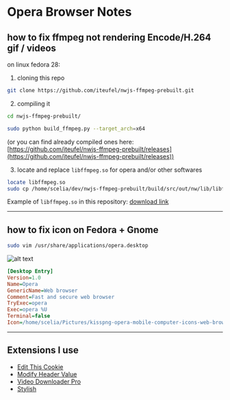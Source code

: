 # Opera Browser Notes

## how to fix ffmpeg not rendering Encode/H.264 gif / videos

on linux fedora 28:

1. cloning this repo

```bash
git clone https://github.com/iteufel/nwjs-ffmpeg-prebuilt.git
```

2. compiling it 

```bash
cd nwjs-ffmpeg-prebuilt/
```

```bash
sudo python build_ffmpeg.py --target_arch=x64
```

(or you can find already compiled ones here: [https://github.com/iteufel/nwjs-ffmpeg-prebuilt/releases](https://github.com/iteufel/nwjs-ffmpeg-prebuilt/releases))

3. locate and replace ```libffmpeg.so``` for opera and/or other softwares

```bash
locate libffmpeg.so
sudo cp /home/scelia/dev/nwjs-ffmpeg-prebuilt/build/src/out/nw/lib/libffmpeg.so /usr/lib64/opera/libffmpeg.so
```

Example of ```libffmpeg.so``` in this repository: [download link](https://github.com/simon387/notes/raw/master/assets/libffmpeg.so)

---

## how to fix icon on Fedora + Gnome

```bash
sudo vim /usr/share/applications/opera.desktop
```

![alt text](https://github.com/simon387/notes/raw/master/assets/kisspng-opera-mobile-computer-icons-web-browser-opera-ico-5ab1b5040a1ba9.5062036715215956520414.png "piccolina!")

```ini
[Desktop Entry]
Version=1.0
Name=Opera
GenericName=Web browser
Comment=Fast and secure web browser
TryExec=opera
Exec=opera %U
Terminal=false
Icon=/home/scelia/Pictures/kisspng-opera-mobile-computer-icons-web-browser-opera-ico-5ab1b5040a1ba9.5062036715215956520414.png
```

---

## Extensions I use

+ [Edit This Cookie](https://addons.opera.com/en/extensions/details/edit-this-cookie/)
+ [Modify Header Value](https://addons.opera.com/en/extensions/details/modify-header-value/)
+ [Video Downloader Pro](https://addons.opera.com/en/extensions/details/all-in-all-downloader/)
+ [Stylish](https://addons.opera.com/en/extensions/details/stylish/)
